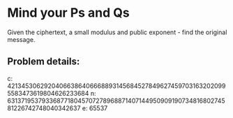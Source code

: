# Mind your Ps and Qs

Given the ciphertext, a small modulus and public exponent - find the original message. 

## Problem details:

c: 421345306292040663864066688931456845278496274597031632020995583473619804626233684
n: 631371953793368771804570727896887140714495090919073481680274581226742748040342637
e: 65537
